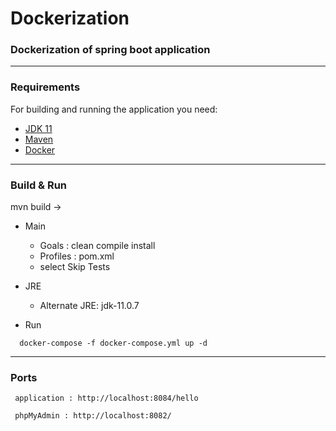 # Dockerization

### Dockerization of spring boot application

-----------------------

### Requirements

For building and running the application you need:
- [JDK 11](https://www.oracle.com/java/technologies/javase-jdk11-downloads.html)
- [Maven](https://maven.apache.org)
- [Docker](https://www.docker.com/)

-----------------------

### Build & Run

mvn build ->
 - Main

   - Goals : clean compile install
   - Profiles : pom.xml
   - select Skip Tests

 - JRE
    - Alternate JRE: jdk-11.0.7

- Run


```
  docker-compose -f docker-compose.yml up -d
```

-----------------------

### Ports       
 ```
  application : http://localhost:8084/hello
  
  phpMyAdmin : http://localhost:8082/        
```

